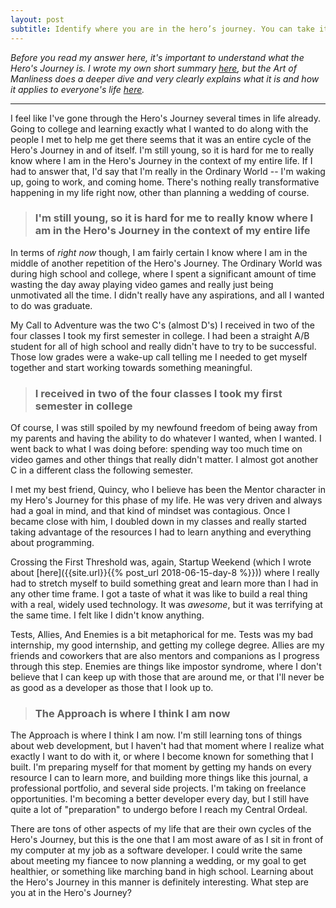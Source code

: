 ```yaml
---
layout: post
subtitle: Identify where you are in the hero’s journey. You can take it in the context of your entire life, or within the context of a certain phase of life.
---
```


*Before you read my answer here, it's important to understand what the Hero's Journey is. I wrote my own short summary [here]({{site.url}}/heros-journey-summary), but the Art of Manliness does a deeper dive and very clearly explains what it is and how it applies to everyone's life [here](https://www.artofmanliness.com/articles/heros-journey/).*

---

I feel like I've gone through the Hero's Journey several times in life already. Going to college and learning exactly what I wanted to do along with the people I met to help me get there seems that it was an entire cycle of the Hero's Journey in and of itself. I'm still young, so it is hard for me to really know where I am in the Hero's Journey in the context of my entire life. If I had to answer that, I'd say that I'm really in the Ordinary World -- I'm waking up, going to work, and coming home. There's nothing really transformative happening in my life right now, other than planning a wedding of course.

> ### I'm still young, so it is hard for me to really know where I am in the Hero's Journey in the context of my entire life

In terms of *right now* though, I am fairly certain I know where I am in the middle of another repetition of the Hero's Journey. The Ordinary World was during high school and college, where I spent a significant amount of time wasting the day away playing video games and really just being unmotivated all the time. I didn't really have any aspirations, and all I wanted to do was graduate.

My Call to Adventure was the two C's (almost D's) I received in two of the four classes I took my first semester in college. I had been a straight A/B student for all of high school and really didn't have to try to be successful. Those low grades were a wake-up call telling me I needed to get myself together and start working towards something meaningful.

> ### I received in two of the four classes I took my first semester in college

Of course, I was still spoiled by my newfound freedom of being away from my parents and having the ability to do whatever I wanted, when I wanted. I went back to what I was doing before: spending way too much time on video games and other things that really didn't matter. I almost got another C in a different class the following semester.

I met my best friend, Quincy, who I believe has been the Mentor character in my Hero's Journey for this phase of my life. He was very driven and always had a goal in mind, and that kind of mindset was contagious. Once I became close with him, I doubled down in my classes and really started taking advantage of the resources I had to learn anything and everything about programming.

Crossing the First Threshold was, again, Startup Weekend (which I wrote about [here]({{site.url}}{{% post_url 2018-06-15-day-8 %}})) where I really had to stretch myself to build something great and learn more than I had in any other time frame. I got a taste of what it was like to build a real thing with a real, widely used technology. It was *awesome*, but it was terrifying at the same time. I felt like I didn't know anything.

Tests, Allies, And Enemies is a bit metaphorical for me. Tests was my bad internship, my good internship, and getting my college degree. Allies are my friends and coworkers that are also mentors and companions as I progress through this step. Enemies are things like impostor syndrome, where I don't believe that I can keep up with those that are around me, or that I'll never be as good as a developer as those that I look up to.

> ### The Approach is where I think I am now

The Approach is where I think I am now. I'm still learning tons of things about web development, but I haven't had that moment where I realize what exactly I want to do with it, or where I become known for something that I built. I'm preparing myself for that moment by getting my hands on every resource I can to learn more, and building more things like this journal, a professional portfolio, and several side projects. I'm taking on freelance opportunities. I'm becoming a better developer every day, but I still have quite a lot of "preparation" to undergo before I reach my Central Ordeal.

There are tons of other aspects of my life that are their own cycles of the Hero's Journey, but this is the one that I am most aware of as I sit in front of my computer at my job as a software developer. I could write the same about meeting my fiancee to now planning a wedding, or my goal to get healthier, or something like marching band in high school. Learning about the Hero's Journey in this manner is definitely interesting. What step are you at in the Hero's Journey?
